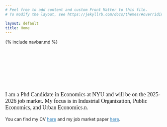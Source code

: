 ```yaml
---
# Feel free to add content and custom Front Matter to this file.
# To modify the layout, see https://jekyllrb.com/docs/themes/#overriding-theme-defaults

layout: default
title: Home
---
```


  {% include navbar.md %}
  
  
  <br /><br /><br /><br /><br /><br /><br />
<p style="font-family: 'Times New Roman', Times, serif; font-size: 18px;"> I am a Phd Candidate in Economics at NYU and will be on the 2025-2026 job market. My focus is in Industrial Organization, Public Economics, and Urban Economics.n.


  You can find my CV <a href="assets/docs/cv.pdf" style="color: #267cb9;">here</a> 
  and my job market paper <a href="assets/docs/jmp.pdf" style="color: #267cb9;">here</a>.

  <br /><br /><br /><br /><br /><br /><br />